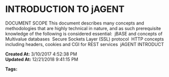 # INTRODUCTION TO jAGENT

DOCUMENT SCOPE This document describes many concepts and methodologies that are highly technical in nature, and as such prerequisite knowledge of the following is considered essential:  jBASE and concepts of Multivalue databases  Secure Sockets Layer (SSL) protocol  HTTP concepts including headers, cookies and CGI for REST services  jAGENT INTRODUCT  

**Created At:** 3/10/2017 4:52:38 PM  
**Updated At:** 12/21/2018 9:41:15 PM  

**Tags:**
<badge text='jbase_agent' vertical='middle' />
